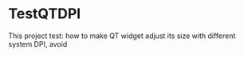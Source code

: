 # TestQTDPI
This project test: how to make QT widget adjust its size with different system DPI, avoid 
